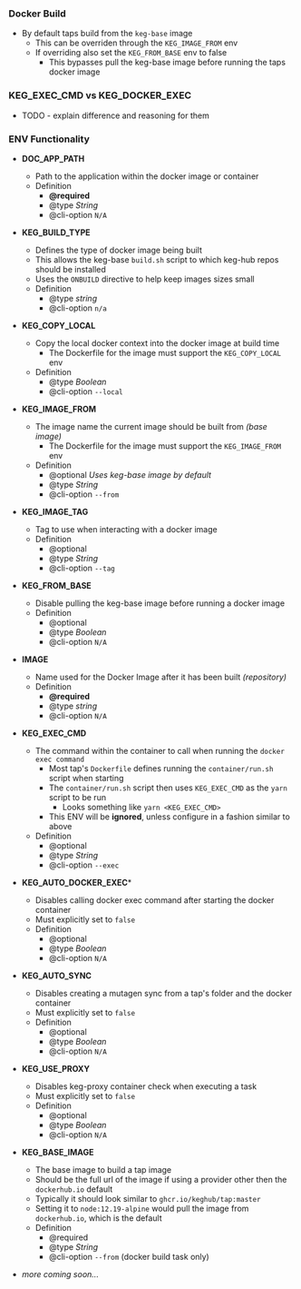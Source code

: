 
### Docker Build
* By default taps build from the `keg-base` image
  * This can be overriden through the `KEG_IMAGE_FROM` env
  * If overriding also set the `KEG_FROM_BASE` env to false
    * This bypasses pull the keg-base image before running the taps docker image

### KEG_EXEC_CMD vs KEG_DOCKER_EXEC
* TODO - explain difference and reasoning for them

### ENV Functionality
* **DOC_APP_PATH**
  * Path to the application within the docker image or container
  * Definition
    * **@required**
    * @type *String*
    * @cli-option `N/A`
* **KEG_BUILD_TYPE**
  * Defines the type of docker image being built
  * This allows the keg-base `build.sh` script to which keg-hub repos should be installed
  * Uses the `ONBUILD` directive to help keep images sizes small
  * Definition
    * @type *string*
    * @cli-option `n/a`
* **KEG_COPY_LOCAL**
  * Copy the local docker context into the docker image at build time
    * The Dockerfile for the image must support the `KEG_COPY_LOCAL` env
  * Definition
    * @type *Boolean*
    * @cli-option `--local`
* **KEG_IMAGE_FROM**
  * The image name the current image should be built from *(base image)*
    * The Dockerfile for the image must support the `KEG_IMAGE_FROM` env
  * Definition
    * @optional *Uses keg-base image by default*
    * @type *String*
    * @cli-option `--from`
* **KEG_IMAGE_TAG**
  * Tag to use when interacting with a docker image
  * Definition
    * @optional
    * @type *String*
    * @cli-option `--tag`
* **KEG_FROM_BASE**
  * Disable pulling the keg-base image before running a docker image
  * Definition
    * @optional
    * @type *Boolean*
    * @cli-option `N/A`
* **IMAGE**
  * Name used for the Docker Image after it has been built *(repository)*
  * Definition
    * **@required**
    * @type *string*
    * @cli-option `N/A`
* **KEG_EXEC_CMD**
  * The command within the container to call when running the `docker exec command`
    * Most tap's `Dockerfile` defines running the `container/run.sh` script when starting
    * The `container/run.sh` script then uses `KEG_EXEC_CMD` as the `yarn` script to be run
      * Looks something like `yarn <KEG_EXEC_CMD>`
    * This ENV will be **ignored**, unless configure in a fashion similar to above
  * Definition
    * @optional
    * @type *String*
    * @cli-option `--exec`
* **KEG_AUTO_DOCKER_EXEC***
  * Disables calling docker exec command after starting the docker container
  * Must explicitly set to `false`
  * Definition
    * @optional
    * @type *Boolean*
    * @cli-option `N/A`
* **KEG_AUTO_SYNC**
  * Disables creating a mutagen sync from a tap's folder and the docker container
  * Must explicitly set to `false`
  * Definition
    * @optional
    * @type *Boolean*
    * @cli-option `N/A`
* **KEG_USE_PROXY**
  * Disables keg-proxy container check when executing a task
  * Must explicitly set to `false`
  * Definition
    * @optional
    * @type *Boolean*
    * @cli-option `N/A`
* **KEG_BASE_IMAGE**
  * The base image to build a tap image
  * Should be the full url of the image if using a provider other then the `dockerhub.io` default
  * Typically it should look similar to `ghcr.io/keghub/tap:master`
  * Setting it to `node:12.19-alpine` would pull the image from `dockerhub.io`, which is the default
  * Definition
    * @required
    * @type *String*
    * @cli-option `--from` (docker build task only)

* *more coming soon...*